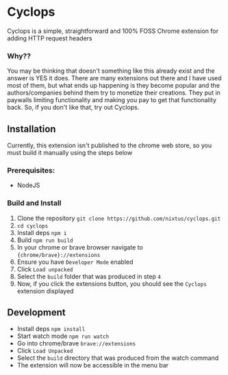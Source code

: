# Cyclops

Cyclops is a simple, straightforward and 100% FOSS Chrome extension for adding HTTP request headers

### Why??

You may be thinking that doesn't something like this already exist and the answer is YES it does. There are many extensions out there and I have used most of them, but what ends up happening is they become popular and the authors/companies behind them try to monetize their creations. They put in paywalls limiting functionality and making you pay to get that functionality back. So, if you don't like that, try out Cyclops.

## Installation

Currently, this extension isn't published to the chrome web store, so you must build it manually using the steps below

### Prerequisites:

-   NodeJS

### Build and Install

1. Clone the repository `git clone https://github.com/nixtus/cyclops.git`
2. `cd cyclops`
3. Install deps `npm i`
4. Build `npm run build`
5. In your chrome or brave browser navigate to `{chrome/brave}://extensions`
6. Ensure you have `Developer Mode` enabled
7. Click `Load unpacked`
8. Select the `build` folder that was produced in step `4`
9. Now, if you click the extensions button, you should see the `Cyclops` extension displayed

## Development

-   Install deps `npm install`
-   Start watch mode `npm run watch`
-   Go into chrome/brave `brave://extensions`
-   Click `Load Unpacked`
-   Select the `build` directory that was produced from the watch command
-   The extension will now be accessible in the menu bar
